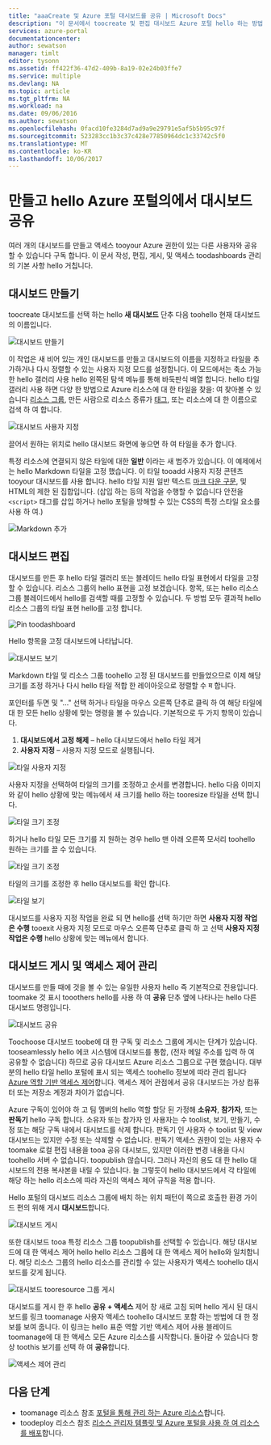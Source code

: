 ```yaml
---
title: "aaaCreate 및 Azure 포털 대시보드를 공유 | Microsoft Docs"
description: "이 문서에서 toocreate 및 편집 대시보드 Azure 포털 hello 하는 방법을 설명 합니다."
services: azure-portal
documentationcenter: 
author: sewatson
manager: timlt
editor: tysonn
ms.assetid: ff422f36-47d2-409b-8a19-02e24b03ffe7
ms.service: multiple
ms.devlang: NA
ms.topic: article
ms.tgt_pltfrm: NA
ms.workload: na
ms.date: 09/06/2016
ms.author: sewatson
ms.openlocfilehash: 0facd10fe3284d7ad9a9e29791e5af5b5b95c97f
ms.sourcegitcommit: 523283cc1b3c37c428e77850964dc1c33742c5f0
ms.translationtype: MT
ms.contentlocale: ko-KR
ms.lasthandoff: 10/06/2017
---
```

# <a name="create-and-share-dashboards-in-hello-azure-portal"></a>만들고 hello Azure 포털의에서 대시보드 공유
여러 개의 대시보드를 만들고 액세스 tooyour Azure 권한이 있는 다른 사용자와 공유할 수 있습니다 구독 합니다.  이 문서 작성, 편집, 게시, 및 액세스 toodashboards 관리의 기본 사항 hello 거칩니다.

## <a name="create-a-dashboard"></a>대시보드 만들기
toocreate 대시보드를 선택 하는 hello **새 대시보드** 단추 다음 toohello 현재 대시보드의 이름입니다.  

![대시보드 만들기](./media/azure-portal-dashboards/new-dashboard.png)

이 작업은 새 비어 있는 개인 대시보드를 만들고 대시보드의 이름을 지정하고 타일을 추가하거나 다시 정렬할 수 있는 사용자 지정 모드를 설정합니다.  이 모드에서는 축소 가능한 hello 갤러리 사용 hello 왼쪽된 탐색 메뉴를 통해 바둑판식 배열 합니다.  hello 타일 갤러리 사용 하면 다양 한 방법으로 Azure 리소스에 대 한 타일을 찾을: 여 찾아볼 수 있습니다 [리소스 그룹](../azure-resource-manager/resource-group-overview.md#resource-groups), 만든 사람으로 리소스 종류가 [태그](../azure-resource-manager/resource-group-using-tags.md), 또는 리소스에 대 한 이름으로 검색 하 여 합니다.  

![대시보드 사용자 지정](./media/azure-portal-dashboards/customize-dashboard.png)

끌어서 원하는 위치로 hello 대시보드 화면에 놓으면 하 여 타일을 추가 합니다.

특정 리소스에 연결되지 않은 타일에 대한 **일반** 이라는 새 범주가 있습니다.  이 예제에서는 hello Markdown 타일을 고정 했습니다.  이 타일 tooadd 사용자 지정 콘텐츠 tooyour 대시보드를 사용 합니다.  hello 타일 지원 일반 텍스트 [마크 다운 구문](https://daringfireball.net/projects/markdown/syntax), 및 HTML의 제한 된 집합입니다.  (삽입 하는 등의 작업을 수행할 수 없습니다 안전을 `<script>` 태그를 삽입 하거나 hello 포털을 방해할 수 있는 CSS의 특정 스타일 요소를 사용 하 여.) 

![Markdown 추가](./media/azure-portal-dashboards/add-markdown.png)

## <a name="edit-a-dashboard"></a>대시보드 편집
대시보드를 만든 후 hello 타일 갤러리 또는 블레이드 hello 타일 표현에서 타일을 고정할 수 있습니다. 리소스 그룹의 hello 표현을 고정 보겠습니다. 항목, 또는 hello 리소스 그룹 블레이드에서 hello를 검색할 때를 고정할 수 있습니다. 두 방법 모두 결과적 hello 리소스 그룹의 타일 표현 hello를 고정 합니다.

![Pin toodashboard](./media/azure-portal-dashboards/pin-to-dashboard.png)

Hello 항목을 고정 대시보드에 나타납니다.

![대시보드 보기](./media/azure-portal-dashboards/view-dashboard.png)

Markdown 타일 및 리소스 그룹 toohello 고정 된 대시보드를 만들었으므로 이제 해당 크기를 조정 하거나 다시 hello 타일 적합 한 레이아웃으로 정렬할 수 म 합니다.

포인터를 두면 및 "..." 선택 하거나 타일을 마우스 오른쪽 단추로 클릭 하 여 해당 타일에 대 한 모든 hello 상황에 맞는 명령을 볼 수 있습니다. 기본적으로 두 가지 항목이 있습니다.

1. **대시보드에서 고정 해제** – hello 대시보드에서 hello 타일 제거
2. **사용자 지정** – 사용자 지정 모드로 실행됩니다.

![타일 사용자 지정](./media/azure-portal-dashboards/customize-tile.png)

사용자 지정을 선택하여 타일의 크기를 조정하고 순서를 변경합니다. hello 다음 이미지와 같이 hello 상황에 맞는 메뉴에서 새 크기를 hello 하는 tooresize 타일을 선택 합니다.

![타일 크기 조정](./media/azure-portal-dashboards/resize-tile.png)

하거나 hello 타일 모든 크기를 지 원하는 경우 hello 맨 아래 오른쪽 모서리 toohello 원하는 크기를 끌 수 있습니다.

![타일 크기 조정](./media/azure-portal-dashboards/resize-corner.png)

타일의 크기를 조정한 후 hello 대시보드를 확인 합니다.

![타일 보기](./media/azure-portal-dashboards/view-tile.png)

대시보드를 사용자 지정 작업을 완료 되 면 hello를 선택 하기만 하면 **사용자 지정 작업은 수행** tooexit 사용자 지정 모드로 마우스 오른쪽 단추로 클릭 하 고 선택 **사용자 지정 작업은 수행** hello 상황에 맞는 메뉴에서 합니다.

## <a name="publish-a-dashboard-and-manage-access-control"></a>대시보드 게시 및 액세스 제어 관리
대시보드를 만들 때에 것을 볼 수 있는 유일한 사용자 hello 즉 기본적으로 전용입니다.  toomake 것 표시 tooothers hello를 사용 하 여 **공유** 단추 옆에 나타나는 hello 다른 대시보드 명령입니다.

![대시보드 공유](./media/azure-portal-dashboards/share-dashboard.png)

Toochoose 대시보드 toobe에 대 한 구독 및 리소스 그룹에 게시는 단계가 있습니다. tooseamlessly hello 에코 시스템에 대시보드를 통합, (전자 메일 주소를 입력 하 여 공유할 수 없습니다) 하므로 공유 대시보드 Azure 리소스 그룹으로 구현 했습니다.  대부분의 hello 타일 hello 포털에 표시 되는 액세스 toohello 정보에 따라 관리 됩니다 [Azure 역할 기반 액세스 제어](../active-directory/role-based-access-control-configure.md)합니다. 액세스 제어 관점에서 공유 대시보드는 가상 컴퓨터 또는 저장소 계정과 차이가 없습니다.  

Azure 구독이 있어야 하 고 팀 멤버의 hello 역할 할당 된 가정해 **소유자**, **참가자**, 또는 **판독기** hello 구독 합니다.  소유자 또는 참가자 인 사용자는 수 toolist, 보기, 만들기, 수정 또는 해당 구독 내에서 대시보드를 삭제 합니다.  판독기 인 사용자 수 toolist 및 view 대시보드는 있지만 수정 또는 삭제할 수 없습니다.  판독기 액세스 권한이 있는 사용자 수 toomake 로컬 편집 내용을 tooa 공유 대시보드, 있지만 이러한 변경 내용을 다시 toohello 서버 수 없습니다. toopublish 않습니다.  그러나 자신의 용도 대 한 hello 대시보드의 전용 복사본을 내릴 수 있습니다.  늘 그렇듯이 hello 대시보드에서 각 타일에 해당 하는 hello 리소스에 따라 자신의 액세스 제어 규칙을 적용 합니다.  

Hello 포털의 대시보드 리소스 그룹에 배치 하는 위치 패턴이 쪽으로 호출한 환경 가이드 편의 위해 게시 **대시보드**합니다.  

![대시보드 게시](./media/azure-portal-dashboards/publish-dashboard.png)

또한 대시보드 tooa 특정 리소스 그룹 toopublish를 선택할 수 있습니다.  해당 대시보드에 대 한 액세스 제어 hello hello 리소스 그룹에 대 한 액세스 제어 hello와 일치합니다.  해당 리소스 그룹의 hello 리소스를 관리할 수 있는 사용자가 액세스 toohello 대시보드를 갖게 됩니다.

![대시보드 tooresource 그룹 게시](./media/azure-portal-dashboards/publish-to-resource-group.png)

대시보드를 게시 한 후 hello **공유 + 액세스** 제어 창 새로 고침 되며 hello 게시 된 대시보드를 링크 toomanage 사용자 액세스 toohello 대시보드 포함 하는 방법에 대 한 정보를 보여 줍니다.  이 링크는 hello 표준 역할 기반 액세스 제어 사용 블레이드 toomanage에 대 한 액세스 모든 Azure 리소스를 시작합니다.  돌아갈 수 있습니다 항상 toothis 보기를 선택 하 여 **공유**합니다.

![액세스 제어 관리](./media/azure-portal-dashboards/manage-access.png)

## <a name="next-steps"></a>다음 단계
* toomanage 리소스 참조 [포털을 통해 관리 하는 Azure 리소스](../azure-resource-manager/resource-group-portal.md)합니다.
* toodeploy 리소스 참조 [리소스 관리자 템플릿 및 Azure 포털을 사용 하 여 리소스를 배포](../azure-resource-manager/resource-group-template-deploy-portal.md)합니다.


